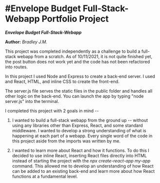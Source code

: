 ﻿#Envelope Budget Full-Stack-Webapp Portfolio Project
==============

***Envelope Budget Full-Stack-Webapp***

**Author:** *Bradley J.M.*

This project was completed independently as a challenge to build a full-stack webapp from a scratch. As of 10/11/2021, it is not quite finished yet, the post button does not work yet and the code has not been refactored into routes.

In this project I used Node and Express to create a back-end server. I used and React, HTML, and inline CSS to create the front-end.

The server.js file serves the static files in the public folder and handles all other logic on the back-end. You can launch the app by typing "node server.js" into the terminal. 

I completed this project with 2 goals in mind -- 

1. I wanted to build a full-stack webapp from the ground up -- without using any libraries other than Express, React, and some standard middleware. I wanted to develop a strong understanding of what is happening at each part of a webapp. Every single word of the code in this project aside from the imports was written by me.

2. I wanted to learn more about React and how it functions. To do this I decided to use inline React, inserting React files directly into HTML instead of starting the project with the *npx create-react-app my-app* command. This allowed me to develop an understanding of how React can be added to an existing back-end and learn more about how React functions at a fundamental level.
